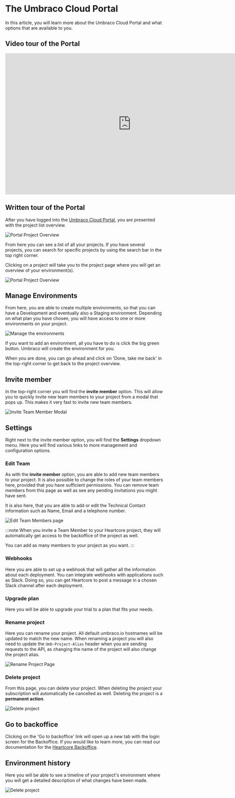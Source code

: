 # The Umbraco Cloud Portal

In this article, you will learn more about the Umbraco Cloud Portal and what options that are available to you.

## Video tour of the Portal

<iframe width="800" height="450" src="https://www.youtube.com/embed/-wARG4wyk2c?rel=0" frameborder="0" allow="autoplay; encrypted-media" allowfullscreen></iframe>

## Written tour of the Portal

After you have logged into the [Umbraco Cloud Portal](https://www.umbraco.io), you are presented with the project list overview.

![Portal Project Overview](images/portalOverview.png)

From here you can see a list of all your projects. If you have several projects, you can search for specific projects by using the search bar in the top right corner.

Clicking on a project will take you to the project page where you will get an overview of your environment(s).

![Portal Project Overview](images/projectOverview.png)

## Manage Environments

From here, you are able to create multiple environments, so that you can have a Development and eventually also a Staging environment. Depending on what plan you have chosen, you will have access to one or more environments on your project.

![Manage the environments](images/manageEnvironments.png)

If you want to add an environment, all you have to do is click the big green button. Umbraco will create the environment for you.

When you are done, you can go ahead and click on 'Done, take me back' in the top-right corner to get back to the project overview.

## Invite member

In the top-right corner you will find the **invite member** option. This will allow you to quickly invite new team members to your project from a modal that pops up. This makes it very fast to invite new team members.

![Invite Team Member Modal](images/inviteModal.png)

## Settings

Right next to the invite member option, you will find the **Settings** dropdown menu. Here you will find various links to more management and configuration options.

### Edit Team

As with the **invite member** option, you are able to add new team members to your project. It is also possible to change the roles of your team members here, provided that you have sufficient permissions. You can remove team members from this page as well as see any pending invitations you might have sent.

It is also here, that you are able to add or edit the Technical Contact information such as Name, Email and a telephone number.

![Edit Team Members page](images/editTeam.png)

:::note
When you invite a Team Member to your Heartcore project, they will automatically get access to the backoffice of the project as well.

You can add as many members to your project as you want.
:::

### Webhooks

Here you are able to set up a webhook that will gather all the information about each deployment. You can integrate webhooks with applications such as Slack. Doing so, you can get Heartcore to post a message in a chosen Slack channel after each deployment.

### Upgrade plan

Here you will be able to upgrade your trial to a plan that fits your needs.

### Rename project

Here you can rename your project. All default umbraco.io hostnames will be updated to match the new name. When renaming a project you will also need to update the `Umb-Project-Alias` header when you are sending requests to the API, as changing the name of the project will also change the project alias.

![Rename Project Page](images/renameProject.png)

### Delete project

From this page, you can delete your project. When deleting the project your subscription will automatically be cancelled as well. Deleting the project is a **permanent action**.

![Delete project](images/deleteProject.png)

## Go to backoffice

Clicking on the 'Go to backoffice' link will open up a new tab with the login screen for the Backoffice. If you would like to learn more, you can read our documentation for the [Heartcore Backoffice](../The-Umbraco-Backoffice).

## Environment history

Here you will be able to see a timeline of your project's environment where you will get a detailed description of what changes have been made.

![Delete project](images/environmentHistory.png)
